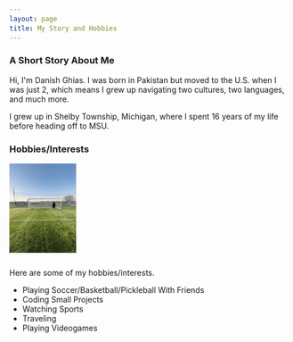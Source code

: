 ```yaml
---
layout: page
title: My Story and Hobbies
---
```


### A Short Story About Me

Hi, I'm Danish Ghias.
I was born in Pakistan but moved to the U.S. when I was just 2, which means I grew up navigating two cultures, two languages, and much more. 

I grew up in Shelby Township, Michigan, where I spent 16 years of my life before heading off to MSU.


### Hobbies/Interests
<img src="assets/soccer.jpg" alt="Hobbies Icon" width="120" style="margin-bottom: 10px;" />





Here are some of my hobbies/interests.

- Playing Soccer/Basketball/Pickleball With Friends
- Coding Small Projects
- Watching Sports
- Traveling
- Playing Videogames



